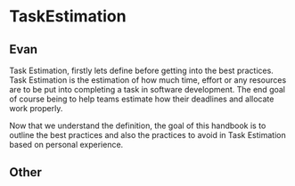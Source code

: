 # TaskEstimation

## Evan
Task Estimation, firstly lets define before getting into the best practices. Task Estimation is the estimation of how much time, effort or any resources are to be put into completing a task in software development. The end goal of course being to help teams estimate how their deadlines and allocate work properly.

Now that we understand the definition, the goal of this handbook is to outline the best practices and also the practices to avoid in Task Estimation based on personal experience.




























































































## Other